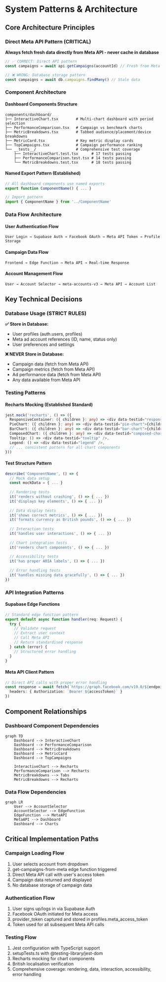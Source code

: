 # System Patterns & Architecture

## Core Architecture Principles

### Direct Meta API Pattern (CRITICAL)
**Always fetch fresh data directly from Meta API - never cache in database**

```typescript
// ✅ CORRECT: Direct API pattern
const campaigns = await api.getCampaigns(accountId) // Fresh from Meta

// ❌ WRONG: Database storage pattern  
const campaigns = await db.campaigns.findMany() // Stale data
```

### Component Architecture

#### Dashboard Components Structure
```
components/dashboard/
├── InteractiveChart.tsx        # Multi-chart dashboard with period selection
├── PerformanceComparison.tsx   # Campaign vs benchmark charts  
├── MetricBreakdowns.tsx        # Tabbed audience/placement/device breakdowns
├── MetricCard.tsx              # Key metric display cards
├── TopCampaigns.tsx            # Campaign performance ranking
└── __tests__/                  # Comprehensive test coverage
    ├── InteractiveChart.test.tsx      # 17 tests passing
    ├── PerformanceComparison.test.tsx # 14 tests passing
    └── MetricBreakdowns.test.tsx      # 18 tests passing
```

#### Named Export Pattern (Established)
```typescript
// All dashboard components use named exports
export function ComponentName() { ... }

// Import pattern
import { ComponentName } from '../ComponentName'
```

### Data Flow Architecture

#### User Authentication Flow
```
User Login → Supabase Auth → Facebook OAuth → Meta API Token → Profile Storage
```

#### Campaign Data Flow
```
Frontend → Edge Function → Meta API → Real-time Response
```

#### Account Management Flow
```
User → Account Selector → meta-accounts-v3 → Meta API → Account List
```

## Key Technical Decisions

### Database Usage (STRICT RULES)
**✅ Store in Database:**
- User profiles (auth.users, profiles)
- Meta ad account references (ID, name, status only)
- User preferences and settings

**❌ NEVER Store in Database:**
- Campaign data (fetch from Meta API)
- Campaign metrics (fetch from Meta API) 
- Ad performance data (fetch from Meta API)
- Any data available from Meta API

### Testing Patterns

#### Recharts Mocking (Established Standard)
```typescript
jest.mock('recharts', () => ({
  ResponsiveContainer: ({ children }: any) => <div data-testid="responsive-container">{children}</div>,
  PieChart: ({ children }: any) => <div data-testid="pie-chart">{children}</div>,
  BarChart: ({ children }: any) => <div data-testid="bar-chart">{children}</div>,
  ComposedChart: ({ children }: any) => <div data-testid="composed-chart">{children}</div>,
  Tooltip: () => <div data-testid="tooltip" />,
  Legend: () => <div data-testid="legend" />,
  // ... consistent pattern for all chart components
}))
```

#### Test Structure Pattern
```typescript
describe('ComponentName', () => {
  // Mock data setup
  const mockData = { ... }
  
  // Rendering tests
  it('renders without crashing', () => { ... })
  it('displays key elements', () => { ... })
  
  // Data display tests  
  it('shows correct metrics', () => { ... })
  it('formats currency as British pounds', () => { ... })
  
  // Interaction tests
  it('handles user interactions', () => { ... })
  
  // Chart integration tests
  it('renders chart components', () => { ... })
  
  // Accessibility tests
  it('has proper ARIA labels', () => { ... })
  
  // Error handling tests
  it('handles missing data gracefully', () => { ... })
})
```

### API Integration Patterns

#### Supabase Edge Functions
```typescript
// Standard edge function pattern
export default async function handler(req: Request) {
  try {
    // Validate request
    // Extract user context
    // Call Meta API
    // Return standardised response
  } catch (error) {
    // Structured error handling
  }
}
```

#### Meta API Client Pattern
```typescript
// Direct API calls with proper error handling
const response = await fetch(`https://graph.facebook.com/v19.0/${endpoint}`, {
  headers: { Authorization: `Bearer ${accessToken}` }
})
```

## Component Relationships

### Dashboard Component Dependencies
```mermaid
graph TD
    Dashboard --> InteractiveChart
    Dashboard --> PerformanceComparison  
    Dashboard --> MetricBreakdowns
    Dashboard --> MetricCard
    Dashboard --> TopCampaigns
    
    InteractiveChart --> Recharts
    PerformanceComparison --> Recharts
    MetricBreakdowns --> Tabs
    MetricBreakdowns --> Recharts
```

### Data Flow Dependencies
```mermaid
graph LR
    User --> AccountSelector
    AccountSelector --> EdgeFunction
    EdgeFunction --> MetaAPI
    MetaAPI --> Dashboard
    Dashboard --> Charts
```

## Critical Implementation Paths

### Campaign Loading Flow
1. User selects account from dropdown
2. get-campaigns-from-meta edge function triggered
3. Direct Meta API call with user's access token
4. Campaign data returned and displayed
5. No database storage of campaign data

### Authentication Flow
1. User signs up/logs in via Supabase Auth
2. Facebook OAuth initiated for Meta access
3. provider_token captured and stored in profiles.meta_access_token
4. Token used for all subsequent Meta API calls

### Testing Flow
1. Jest configuration with TypeScript support
2. setupTests.ts with @testing-library/jest-dom
3. Recharts mocking for chart components
4. British localisation verification
5. Comprehensive coverage: rendering, data, interaction, accessibility, error handling
